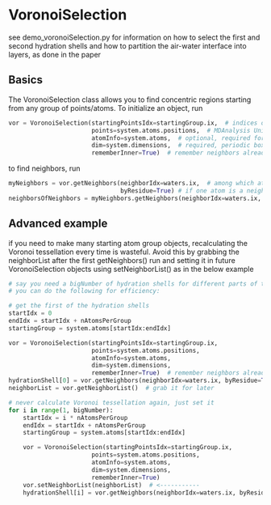 # VoronoiSelection

see demo_voronoiSelection.py for information on how to select the first and second
hydration shells and how to partition the air-water interface into layers, as done
in the paper


Basics
------

The VoronoiSelection class allows you to find concentric regions starting from any group of points/atoms.
To initialize an object, run

```python
vor = VoronoiSelection(startingPointsIdx=startingGroup.ix,  # indices of the starting group of points/atoms
                       points=system.atoms.positions,  # MDAnalysis Universe atom positions or just positions
                       atomInfo=system.atoms,  # optional, required for MDAnalysis-based work
                       dim=system.dimensions,  # required, periodic box information
                       rememberInner=True)  # remember neighbors already found to avoid repeated neighbors (see demo)
```

to find neighbors, run
```python
myNeighbors = vor.getNeighbors(neighborIdx=waters.ix,  # among which atoms/points to search for neighbors?
                               byResidue=True) # if one atom is a neighbor, should the whole residue be? (requires atomInfo above)
neighborsOfNeighbors = myNeighbors.getNeighbors(neighborIdx=waters.ix, byResidue=True)  # get next layer without repeats
```

Advanced example
----------------

if you need to make many starting atom group objects, recalculating the Voronoi tessellation every time is wasteful. Avoid this by grabbing the neighborList after the first getNeighbors() run and setting it in future VoronoiSelection objects using setNeighborList() as in the below example

```python
# say you need a bigNumber of hydration shells for different parts of the system
# you can do the following for efficiency:

# get the first of the hydration shells
startIdx = 0
endIdx = startIdx + nAtomsPerGroup
startingGroup = system.atoms[startIdx:endIdx]

vor = VoronoiSelection(startingPointsIdx=startingGroup.ix,
                       points=system.atoms.positions,
                       atomInfo=system.atoms,
                       dim=system.dimensions,
                       rememberInner=True)  # remember neighbors already found (see demo)
hydrationShell[0] = vor.getNeighbors(neighborIdx=waters.ix, byResidue=True)  # tessellation calculated here
neighborList = vor.getNeighborList()  # grab it for later

# never calculate Voronoi tessellation again, just set it
for i in range(1, bigNumber):
    startIdx = i * nAtomsPerGroup
    endIdx = startIdx + nAtomsPerGroup
    startingGroup = system.atoms[startIdx:endIdx]

    vor = VoronoiSelection(startingPointsIdx=startingGroup.ix,
                       points=system.atoms.positions,
                       atomInfo=system.atoms,
                       dim=system.dimensions,
                       rememberInner=True)
    vor.setNeighborList(neighborList)  # <-----------
    hydrationShell[i] = vor.getNeighbors(neighborIdx=waters.ix, byResidue=True)
```
